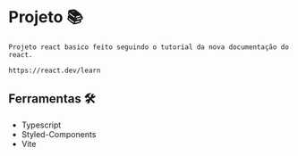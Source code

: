 # Projeto 📚

    Projeto react basico feito seguindo o tutorial da nova documentação do react.

    https://react.dev/learn


## Ferramentas 🛠️

- Typescript
- Styled-Components
- Vite
